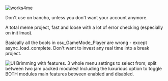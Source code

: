 ![works4me](https://cdn.discordapp.com/attachments/856443153129013248/1008072091045736469/unknown.png)

Don't use on bancho, unless you don't want your account anymore.

A total meme project, fast and loose with a lot of error checking (especially on init lmao).

Basically all the bools in osu_GameMode_Player are wrong - except async_load_complete. Don't want to invest any real time into a break project.

![UI](https://cdn.discordapp.com/attachments/856443153129013248/1008106815537545246/unknown.png)
Brimming with features. 3 whole menu settings to select from; split between two jam packed modules!
Including the luxurious option to toggle BOTH modules main features between enabled and disabled.